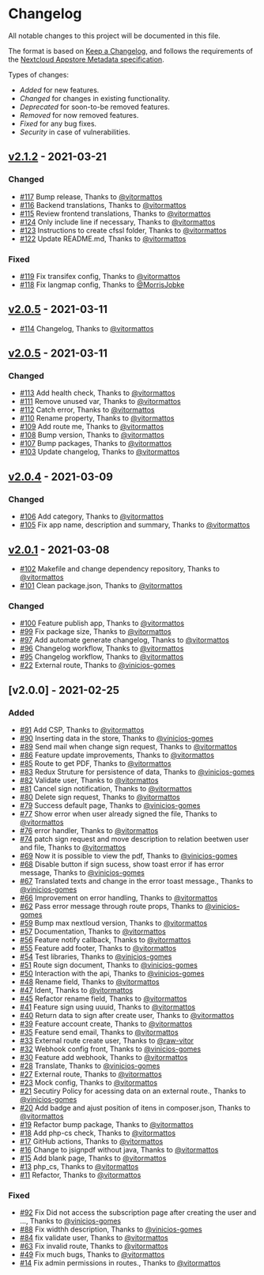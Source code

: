 # Changelog

All notable changes to this project will be documented in this file.

The format is based on [Keep a Changelog](https://keepachangelog.com/en/1.0.0/), and follows the requirements of the [Nextcloud Appstore Metadata specification](https://nextcloudappstore.readthedocs.io/en/latest/developer.html#changelog).

Types of changes:
- *Added* for new features.
- *Changed* for changes in existing functionality.
- *Deprecated* for soon-to-be removed features.
- *Removed* for now removed features.
- *Fixed* for any bug fixes.
- *Security* in case of vulnerabilities. 

<!-- changelog-linker -->

## [v2.1.2] - 2021-03-21

### Changed

- [#117] Bump release, Thanks to [@vitormattos]
- [#116] Backend translations, Thanks to [@vitormattos]
- [#115] Review frontend translations, Thanks to [@vitormattos]
- [#124] Only include line if necessary, Thanks to [@vitormattos]
- [#123] Instructions to create cfssl folder, Thanks to [@vitormattos]
- [#122] Update README.md, Thanks to [@vitormattos]

### Fixed

- [#119] Fix transifex config, Thanks to [@vitormattos]
- [#118] Fix langmap config, Thanks to [@MorrisJobke]

## [v2.0.5] - 2021-03-11

- [#114] Changelog, Thanks to [@vitormattos]

## [v2.0.5] - 2021-03-11

### Changed

- [#113] Add health check, Thanks to [@vitormattos]
- [#111] Remove unused var, Thanks to [@vitormattos]
- [#112] Catch error, Thanks to [@vitormattos]
- [#110] Rename property, Thanks to [@vitormattos]
- [#109] Add route me, Thanks to [@vitormattos]
- [#108] Bump version, Thanks to [@vitormattos]
- [#107] Bump packages, Thanks to [@vitormattos]
- [#103] Update changelog, Thanks to [@vitormattos]

## [v2.0.4] - 2021-03-09

### Changed

- [#106] Add category, Thanks to [@vitormattos]
- [#105] Fix app name, description and summary, Thanks to [@vitormattos]

## [v2.0.1] - 2021-03-08
- [#102] Makefile and change dependency repository, Thanks to [@vitormattos]
- [#101] Clean package.json, Thanks to [@vitormattos]

### Changed

- [#100] Feature publish app, Thanks to [@vitormattos]
- [#99] Fix package size, Thanks to [@vitormattos]
- [#97] Add automate generate changelog, Thanks to [@vitormattos]
- [#96] Changelog workflow, Thanks to [@vitormattos]
- [#95] Changelog workflow, Thanks to [@vitormattos]
- [#22] External route, Thanks to [@vinicios-gomes]

## [v2.0.0] - 2021-02-25

### Added

- [#91] Add CSP, Thanks to [@vitormattos]
- [#90] Inserting data in the store, Thanks to [@vinicios-gomes]
- [#89] Send mail when change sign request, Thanks to [@vitormattos]
- [#86] Feature update improvements, Thanks to [@vitormattos]
- [#85] Route to get PDF, Thanks to [@vitormattos]
- [#83] Redux Struture for persistence of data, Thanks to [@vinicios-gomes]
- [#82] Validate user, Thanks to [@vitormattos]
- [#81] Cancel sign notification, Thanks to [@vitormattos]
- [#80] Delete sign request, Thanks to [@vitormattos]
- [#79] Success default page, Thanks to [@vinicios-gomes]
- [#77] Show error when user already signed the file, Thanks to [@vitormattos]
- [#76] error handler, Thanks to [@vitormattos]
- [#74] patch sign request and move description to relation beetwen user and file, Thanks to [@vitormattos]
- [#69] Now it is possible to view the pdf, Thanks to [@vinicios-gomes]
- [#68] Disable button if sign sucess, show toast error if has error message, Thanks to [@vinicios-gomes]
- [#67] Translated texts and change in the error toast message., Thanks to [@vinicios-gomes]
- [#66] Improvement on error handling, Thanks to [@vitormattos]
- [#62] Pass error message through route props, Thanks to [@vinicios-gomes]
- [#59] Bump max nextloud version, Thanks to [@vitormattos]
- [#57] Documentation, Thanks to [@vitormattos]
- [#56] Feature notify callback, Thanks to [@vitormattos]
- [#55] Feature add footer, Thanks to [@vitormattos]
- [#54] Test libraries, Thanks to [@vinicios-gomes]
- [#51] Route sign document, Thanks to [@vinicios-gomes]
- [#50] Interaction with the api, Thanks to [@vinicios-gomes]
- [#48] Rename field, Thanks to [@vitormattos]
- [#47] Ident, Thanks to [@vitormattos]
- [#45] Refactor rename field, Thanks to [@vitormattos]
- [#41] Feature sign using uuuid, Thanks to [@vitormattos]
- [#40] Return data to sign after create user, Thanks to [@vitormattos]
- [#39] Feature account create, Thanks to [@vitormattos]
- [#35] Feature send email, Thanks to [@vitormattos]
- [#33] External route create user, Thanks to [@raw-vitor]
- [#32] Webhook config front, Thanks to [@vinicios-gomes]
- [#30] Feature add webhook, Thanks to [@vitormattos]
- [#28] Translate, Thanks to [@vinicios-gomes]
- [#27] External route, Thanks to [@vitormattos]
- [#23] Mock config, Thanks to [@vitormattos]
- [#21] Secutiry Policy for acessing data on an external route., Thanks to [@vinicios-gomes]
- [#20] Add badge and ajust position of itens in composer.json, Thanks to [@vitormattos]
- [#19] Refactor bump package, Thanks to [@vitormattos]
- [#18] Add php-cs check, Thanks to [@vitormattos]
- [#17] GitHub actions, Thanks to [@vitormattos]
- [#16] Change to jsignpdf without java, Thanks to [@vitormattos]
- [#15] Add blank page, Thanks to [@vitormattos]
- [#13] php_cs, Thanks to [@vitormattos]
- [#11] Refactor, Thanks to [@vitormattos]

### Fixed

- [#92] Fix Did not access the subscription page after creating the user and …, Thanks to [@vinicios-gomes]
- [#88] Fix widthh description, Thanks to [@vinicios-gomes]
- [#84] fix validate user, Thanks to [@vitormattos]
- [#63] Fix invalid route, Thanks to [@vitormattos]
- [#49] Fix much bugs, Thanks to [@vitormattos]
- [#14] Fix admin permissions in routes., Thanks to [@vitormattos]

[@vitormattos]: https://github.com/vitormattos
[@vinicios-gomes]: https://github.com/vinicios-gomes
[@raw-vitor]: https://github.com/raw-vitor
[#96]: https://github.com/LibreSign/libresign/pull/96
[#95]: https://github.com/LibreSign/libresign/pull/95
[#92]: https://github.com/LibreSign/libresign/pull/92
[#91]: https://github.com/LibreSign/libresign/pull/91
[#90]: https://github.com/LibreSign/libresign/pull/90
[#89]: https://github.com/LibreSign/libresign/pull/89
[#88]: https://github.com/LibreSign/libresign/pull/88
[#86]: https://github.com/LibreSign/libresign/pull/86
[#85]: https://github.com/LibreSign/libresign/pull/85
[#84]: https://github.com/LibreSign/libresign/pull/84
[#83]: https://github.com/LibreSign/libresign/pull/83
[#82]: https://github.com/LibreSign/libresign/pull/82
[#81]: https://github.com/LibreSign/libresign/pull/81
[#80]: https://github.com/LibreSign/libresign/pull/80
[#79]: https://github.com/LibreSign/libresign/pull/79
[#77]: https://github.com/LibreSign/libresign/pull/77
[#76]: https://github.com/LibreSign/libresign/pull/76
[#74]: https://github.com/LibreSign/libresign/pull/74
[#69]: https://github.com/LibreSign/libresign/pull/69
[#68]: https://github.com/LibreSign/libresign/pull/68
[#67]: https://github.com/LibreSign/libresign/pull/67
[#66]: https://github.com/LibreSign/libresign/pull/66
[#63]: https://github.com/LibreSign/libresign/pull/63
[#62]: https://github.com/LibreSign/libresign/pull/62
[#59]: https://github.com/LibreSign/libresign/pull/59
[#57]: https://github.com/LibreSign/libresign/pull/57
[#56]: https://github.com/LibreSign/libresign/pull/56
[#55]: https://github.com/LibreSign/libresign/pull/55
[#54]: https://github.com/LibreSign/libresign/pull/54
[#51]: https://github.com/LibreSign/libresign/pull/51
[#50]: https://github.com/LibreSign/libresign/pull/50
[#49]: https://github.com/LibreSign/libresign/pull/49
[#48]: https://github.com/LibreSign/libresign/pull/48
[#47]: https://github.com/LibreSign/libresign/pull/47
[#45]: https://github.com/LibreSign/libresign/pull/45
[#41]: https://github.com/LibreSign/libresign/pull/41
[#40]: https://github.com/LibreSign/libresign/pull/40
[#39]: https://github.com/LibreSign/libresign/pull/39
[#35]: https://github.com/LibreSign/libresign/pull/35
[#33]: https://github.com/LibreSign/libresign/pull/33
[#32]: https://github.com/LibreSign/libresign/pull/32
[#30]: https://github.com/LibreSign/libresign/pull/30
[#28]: https://github.com/LibreSign/libresign/pull/28
[#27]: https://github.com/LibreSign/libresign/pull/27
[#23]: https://github.com/LibreSign/libresign/pull/23
[#22]: https://github.com/LibreSign/libresign/pull/22
[#21]: https://github.com/LibreSign/libresign/pull/21
[#20]: https://github.com/LibreSign/libresign/pull/20
[#19]: https://github.com/LibreSign/libresign/pull/19
[#18]: https://github.com/LibreSign/libresign/pull/18
[#17]: https://github.com/LibreSign/libresign/pull/17
[#16]: https://github.com/LibreSign/libresign/pull/16
[#15]: https://github.com/LibreSign/libresign/pull/15
[#14]: https://github.com/LibreSign/libresign/pull/14
[#13]: https://github.com/LibreSign/libresign/pull/13
[#11]: https://github.com/LibreSign/libresign/pull/11
[#100]: https://github.com/LibreSign/libresign/pull/100
[#99]: https://github.com/LibreSign/libresign/pull/99
[#97]: https://github.com/LibreSign/libresign/pull/97
[#113]: https://github.com/LibreSign/libresign/pull/113
[#112]: https://github.com/LibreSign/libresign/pull/112
[#111]: https://github.com/LibreSign/libresign/pull/111
[#110]: https://github.com/LibreSign/libresign/pull/110
[#109]: https://github.com/LibreSign/libresign/pull/109
[#108]: https://github.com/LibreSign/libresign/pull/108
[#107]: https://github.com/LibreSign/libresign/pull/107
[#106]: https://github.com/LibreSign/libresign/pull/106
[#105]: https://github.com/LibreSign/libresign/pull/105
[#103]: https://github.com/LibreSign/libresign/pull/103
[#102]: https://github.com/LibreSign/libresign/pull/102
[#101]: https://github.com/LibreSign/libresign/pull/101
[v2.0.4]: https://github.com/LibreSign/libresign/compare/v2.0.2...v2.0.4
[v2.0.2]: https://github.com/LibreSign/libresign/compare/v2.0.1...v2.0.2
[v2.0.1]: https://github.com/LibreSign/libresign/compare/v2.0.0...v2.0.1
[#116]: https://github.com/LibreSign/libresign/pull/116
[#115]: https://github.com/LibreSign/libresign/pull/115
[#114]: https://github.com/LibreSign/libresign/pull/114
[v2.0.5]: https://github.com/LibreSign/libresign/compare/v2.0.4...v2.0.5
[#118]: https://github.com/LibreSign/libresign/pull/118
[#117]: https://github.com/LibreSign/libresign/pull/117
[@MorrisJobke]: https://github.com/MorrisJobke
[#124]: https://github.com/LibreSign/libresign/pull/124
[#123]: https://github.com/LibreSign/libresign/pull/123
[#122]: https://github.com/LibreSign/libresign/pull/122
[#119]: https://github.com/LibreSign/libresign/pull/119
[v2.1.2]: https://github.com/LibreSign/libresign/compare/v2.0.5...v2.1.2
